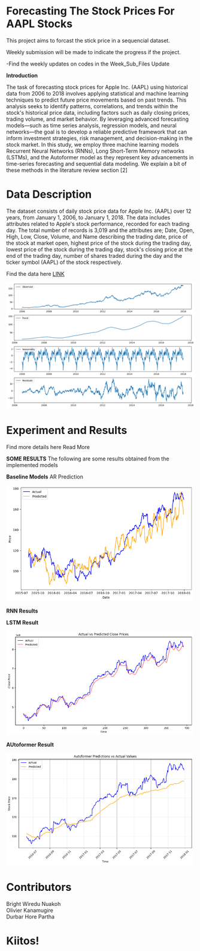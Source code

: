 # Forecasting The Stock Prices For AAPL Stocks
 
This project aims to forcast the stick price in a sequencial dataset.

Weekly submission will be made to indicate the progress if the project.

-Find the weekly updates on codes in the Week_Sub_Files Update



**Introduction**

The task of forecasting stock prices for Apple Inc. (AAPL) using historical data from 2006 to 2018 involves applying statistical and machine learning techniques to predict future price movements based on past trends. This analysis seeks to identify patterns, correlations, and trends within the stock's historical price data, including factors such as daily closing prices, trading volume, and market behavior. By leveraging advanced forecasting models—such as time series analysis, regression models, and neural networks—the goal is to develop a reliable predictive framework that can inform investment strategies, risk management, and decision-making in the stock market. In this study, we employ three machine learning models Recurrent Neural Networks (RNNs), Long Short-Term Memory networks (LSTMs), and the Autoformer model as they represent key advancements in time-series forecasting and sequential data modeling. We explain a bit of these methods in the literature review section [2]


# Data Description
The dataset consists of daily stock price data for Apple Inc. (AAPL) over 12 years, from January 1, 2006, to January 1, 2018. The data includes attributes related to Apple's stock performance, recorded for each trading day. The total number of records is 3,019 and the attributes are; Date, Open, High, Low, Close, Volume, and Name describing the trading date, price of the stock at market open, highest price of the stock during the trading day, lowest price of the stock during the trading day, stock's closing price at the end of the trading day, number of shares traded during the day and the ticker symbol (AAPL) of the stock respectively.

Find the data here <a href="https://www.marketwatch.com/investing/stock/aapl/downloaddatapartial?startdate=11/20/2024%2000:00:00&enddate=12/20/2024%2023:59:59&daterange=d30&frequency=p1d&csvdownload=true&downloadpartial=false&newdates=false">LINK</a> 

![Alt text](i3.png)

# Experiment and Results
Find more details here <a src = "work.pdf"> Read More</a>

**SOME RESULTS**
The following are some results obtained from the implemented models

**Baseline Models**
AR Prediction 

<img src="ar model.png" width="500" />

**RNN Results**

**LSTM Result**

<img src="multivariatepredictions.png" width="500" />

**AUtoformer Result**

<img src="autoformer pred.png" width="500" />


# Contributors 

Bright Wiredu Nuakoh  <br />
Olivier Kanamugire <br />
Durbar Hore Partha
# Kiitos!